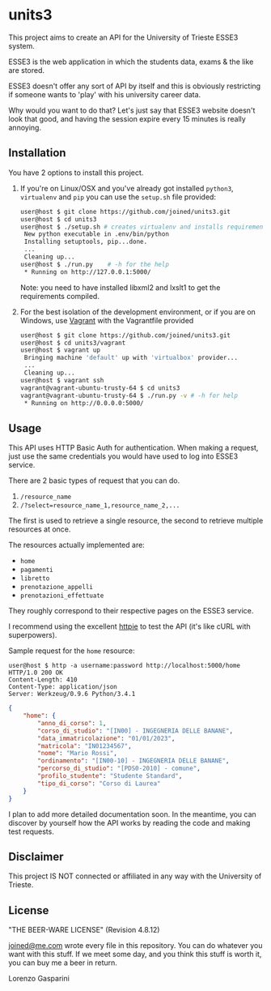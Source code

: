 units3
======
This project aims to create an API for the University of Trieste ESSE3 system.

ESSE3 is the web application in which the students data, exams & the like are stored.

ESSE3 doesn't offer any sort of API by itself and this is obviously
restricting if someone wants to 'play' with his university career data.

Why would you want to do that? Let's just say that ESSE3 website doesn't look that good, and having the session expire every 15 minutes is really annoying.

## Installation

You have 2 options to install this project.

1. If you're on Linux/OSX and you've already got installed `python3`, `virtualenv` and `pip` you can use the `setup.sh` file provided:

    ```bash
    user@host $ git clone https://github.com/joined/units3.git
    user@host $ cd units3
    user@host $ ./setup.sh # creates virtualenv and installs requirements
     New python executable in .env/bin/python
     Installing setuptools, pip...done.
     ...
     Cleaning up...
    user@host $ ./run.py    # -h for the help
     * Running on http://127.0.0.1:5000/
    ```

    Note: you need to have installed libxml2 and lxslt1 to get the requirements compiled.

2. For the best isolation of the development environment, or if you are on Windows, use [Vagrant](http://vagrantup.com) with the Vagrantfile provided

    ```bash
    user@host $ git clone https://github.com/joined/units3.git
    user@host $ cd units3/vagrant
    user@host $ vagrant up
     Bringing machine 'default' up with 'virtualbox' provider...
     ...
     Cleaning up...
    user@host $ vagrant ssh
    vagrant@vagrant-ubuntu-trusty-64 $ cd units3
    vagrant@vagrant-ubuntu-trusty-64 $ ./run.py -v # -h for help
     * Running on http://0.0.0.0:5000/

## Usage
This API uses HTTP Basic Auth for authentication. When making a request, just use
the same credentials you would have used to log into ESSE3 service.

There are 2 basic types of request that you can do.

1. `/resource_name`
2. `/?select=resource_name_1,resource_name_2,...`

The first is used to retrieve a single resource, the second to retrieve multiple resources at once.

The resources actually implemented are:

+ `home`
+ `pagamenti`
+ `libretto`
+ `prenotazione_appelli`
+ `prenotazioni_effettuate`

They roughly correspond to their respective pages on the ESSE3 service.

I recommend using the excellent [httpie](https://github.com/jakubroztocil/httpie) to test the API (it's like cURL with superpowers). 

Sample request for the `home` resource:

```
user@host $ http -a username:password http://localhost:5000/home
HTTP/1.0 200 OK
Content-Length: 410
Content-Type: application/json
Server: Werkzeug/0.9.6 Python/3.4.1
```

```json
{
    "home": {
        "anno_di_corso": 1,
        "corso_di_studio": "[IN00] - INGEGNERIA DELLE BANANE",
        "data_immatricolazione": "01/01/2023",
        "matricola": "IN01234567",
        "nome": "Mario Rossi",
        "ordinamento": "[IN00-10] - INGEGNERIA DELLE BANANE",
        "percorso_di_studio": "[PDS0-2010] - comune",
        "profilo_studente": "Studente Standard",
        "tipo_di_corso": "Corso di Laurea"
    }
}
```

I plan to add more detailed documentation soon. In the meantime, you can discover
by yourself how the API works by reading the code and making test requests.

## Disclaimer
This project IS NOT connected or affiliated in any way with the University of Trieste.

## License
"THE BEER-WARE LICENSE" (Revision 4.8.12)

<joined@me.com> wrote every file in this repository.
You can do whatever you want with this stuff.
If we meet some day, and you think this stuff is worth it, you can buy me a beer
in return.

Lorenzo Gasparini

